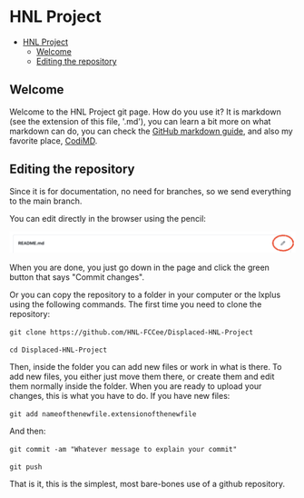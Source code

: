 # HNL Project

- [HNL Project](#hnl-project)
  * [Welcome](#welcome)
  * [Editing the repository](#editing-the-repository)

## Welcome
Welcome to the HNL Project git page.
How do you use it?
It is markdown (see the extension of this file, '.md'), you can learn a bit more on what markdown can do, you can check the [GitHub markdown guide](https://guides.github.com/features/mastering-markdown/), and also my favorite place, [CodiMD](https://codimd.web.cern.ch/). 

## Editing the repository
Since it is for documentation, no need for branches, so we send everything to the main branch.

You can edit directly in the browser using the pencil:

![Pencil blue](pencil.png?raw=true "Pencil in blue")

When you are done, you just go down in the page and click the green button that says "Commit changes". 

Or you can copy the repository to a folder in your computer or the lxplus using the following commands.
The first time you need to clone the repository:

`git clone https://github.com/HNL-FCCee/Displaced-HNL-Project `

`cd Displaced-HNL-Project`

Then, inside the folder you can add new files or work in what is there. To add new files, you either just move them there, or create them and edit them normally inside the folder. When you are ready to upload your changes, this is what you have to do.
If you have new files:

`git add nameofthenewfile.extensionofthenewfile`

And then:

`git commit -am "Whatever message to explain your commit"`

`git push`

That is it, this is the simplest, most bare-bones use of a github repository.
